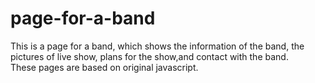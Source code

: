 # page-for-a-band
This is a page for a band, which shows the information of the band, the pictures of live show, plans for the show,and contact with the band.
</br>
These pages are based on original javascript. 
